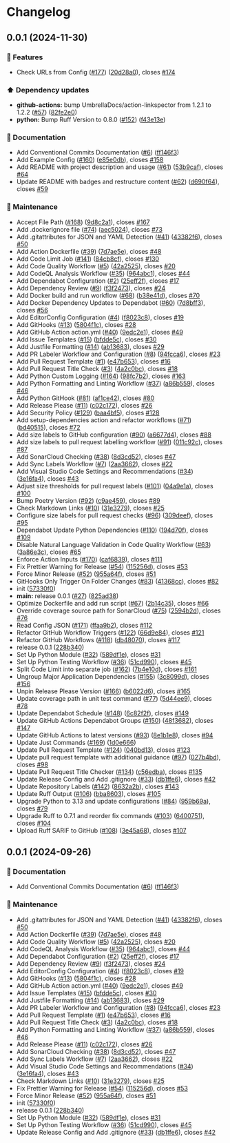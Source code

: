 # Changelog

## 0.0.1 (2024-11-30)


### 🚀 Features

* Check URLs from Config ([#177](https://github.com/JackPlowman/project-status-checker/issues/177)) ([20d28a0](https://github.com/JackPlowman/project-status-checker/commit/20d28a0b490df660ca9e55ee3e02f8d0cf605079)), closes [#174](https://github.com/JackPlowman/project-status-checker/issues/174)


### ⬆️ Dependency updates

* **github-actions:** bump UmbrellaDocs/action-linkspector from 1.2.1 to 1.2.2 ([#57](https://github.com/JackPlowman/project-status-checker/issues/57)) ([82fe2e0](https://github.com/JackPlowman/project-status-checker/commit/82fe2e04f1b2917aa8381157863aa621ed60b816))
* **python:** Bump Ruff Version to 0.8.0 ([#152](https://github.com/JackPlowman/project-status-checker/issues/152)) ([f43e13e](https://github.com/JackPlowman/project-status-checker/commit/f43e13e2738e4c4ea435428fe771c8c81bfda1d2))


### 📝 Documentation

* Add Conventional Commits Documentation ([#6](https://github.com/JackPlowman/project-status-checker/issues/6)) ([ff146f3](https://github.com/JackPlowman/project-status-checker/commit/ff146f31ee8bde9dc73210d13d23a250169d8d58))
* Add Example Config ([#160](https://github.com/JackPlowman/project-status-checker/issues/160)) ([e85e0db](https://github.com/JackPlowman/project-status-checker/commit/e85e0db2b1be7a6fc46487689701c4b322324557)), closes [#158](https://github.com/JackPlowman/project-status-checker/issues/158)
* Add README with project description and usage ([#61](https://github.com/JackPlowman/project-status-checker/issues/61)) ([53b9caf](https://github.com/JackPlowman/project-status-checker/commit/53b9cafbad5dedb4d6937eb13a583b20c057a17d)), closes [#64](https://github.com/JackPlowman/project-status-checker/issues/64)
* Update README with badges and restructure content ([#62](https://github.com/JackPlowman/project-status-checker/issues/62)) ([d690f64](https://github.com/JackPlowman/project-status-checker/commit/d690f645bc1472ff2f91c000621f3a950d9c365b)), closes [#59](https://github.com/JackPlowman/project-status-checker/issues/59)


### 🧰 Maintenance

* Accept File Path ([#168](https://github.com/JackPlowman/project-status-checker/issues/168)) ([9d8c2a1](https://github.com/JackPlowman/project-status-checker/commit/9d8c2a13edabac4a1410eeb8f66e209c55df6942)), closes [#167](https://github.com/JackPlowman/project-status-checker/issues/167)
* Add .dockerignore file ([#74](https://github.com/JackPlowman/project-status-checker/issues/74)) ([aec5024](https://github.com/JackPlowman/project-status-checker/commit/aec5024b81ed2c99a5397dffd7fabc39ef4cab51)), closes [#73](https://github.com/JackPlowman/project-status-checker/issues/73)
* Add .gitattributes for JSON and YAML Detection ([#41](https://github.com/JackPlowman/project-status-checker/issues/41)) ([43382f6](https://github.com/JackPlowman/project-status-checker/commit/43382f682cdef9047e38ba4a3d4efb19b5183813)), closes [#50](https://github.com/JackPlowman/project-status-checker/issues/50)
* Add Action Dockerfile ([#39](https://github.com/JackPlowman/project-status-checker/issues/39)) ([7d7ae5e](https://github.com/JackPlowman/project-status-checker/commit/7d7ae5e969042a950b533802309ed51bcfec6fe2)), closes [#48](https://github.com/JackPlowman/project-status-checker/issues/48)
* Add Code Limit Job ([#141](https://github.com/JackPlowman/project-status-checker/issues/141)) ([84cb8cf](https://github.com/JackPlowman/project-status-checker/commit/84cb8cf52d4e45b96bb1cd5b15587644ffe1f1cb)), closes [#130](https://github.com/JackPlowman/project-status-checker/issues/130)
* Add Code Quality Workflow ([#5](https://github.com/JackPlowman/project-status-checker/issues/5)) ([42a2525](https://github.com/JackPlowman/project-status-checker/commit/42a2525fd2342eed1d6b9e39f3296ac502b06a56)), closes [#20](https://github.com/JackPlowman/project-status-checker/issues/20)
* Add CodeQL Analysis Workflow ([#35](https://github.com/JackPlowman/project-status-checker/issues/35)) ([964abc1](https://github.com/JackPlowman/project-status-checker/commit/964abc12ffdbffce1bac93481fbfa9984018cb4f)), closes [#44](https://github.com/JackPlowman/project-status-checker/issues/44)
* Add Dependabot Configuration ([#2](https://github.com/JackPlowman/project-status-checker/issues/2)) ([25eff2f](https://github.com/JackPlowman/project-status-checker/commit/25eff2f64e7cd4a081eccab4a3004d68866bdb68)), closes [#17](https://github.com/JackPlowman/project-status-checker/issues/17)
* Add Dependency Review ([#9](https://github.com/JackPlowman/project-status-checker/issues/9)) ([f3f2473](https://github.com/JackPlowman/project-status-checker/commit/f3f2473d5246d3394eff51b58bdf73c124622264)), closes [#24](https://github.com/JackPlowman/project-status-checker/issues/24)
* Add Docker build and run workflow ([#68](https://github.com/JackPlowman/project-status-checker/issues/68)) ([b38e41d](https://github.com/JackPlowman/project-status-checker/commit/b38e41d54c633bef8e3be0727eb873e679848b0a)), closes [#70](https://github.com/JackPlowman/project-status-checker/issues/70)
* Add Docker Dependency Updates to Dependabot ([#60](https://github.com/JackPlowman/project-status-checker/issues/60)) ([7d8bff3](https://github.com/JackPlowman/project-status-checker/commit/7d8bff3e5aca2719ddf229cea530e86b911a3210)), closes [#56](https://github.com/JackPlowman/project-status-checker/issues/56)
* Add EditorConfig Configuration ([#4](https://github.com/JackPlowman/project-status-checker/issues/4)) ([f8023c8](https://github.com/JackPlowman/project-status-checker/commit/f8023c8c848e450e2239ba20dfa8c5a2365ffdd5)), closes [#19](https://github.com/JackPlowman/project-status-checker/issues/19)
* Add GitHooks ([#13](https://github.com/JackPlowman/project-status-checker/issues/13)) ([5804f1c](https://github.com/JackPlowman/project-status-checker/commit/5804f1cb5fda4a0970435f06b62ee2d0c7dfbd6c)), closes [#28](https://github.com/JackPlowman/project-status-checker/issues/28)
* Add GitHub Action action.yml ([#40](https://github.com/JackPlowman/project-status-checker/issues/40)) ([9edc2e1](https://github.com/JackPlowman/project-status-checker/commit/9edc2e17e866194a054359644f911bc85e2aaa7d)), closes [#49](https://github.com/JackPlowman/project-status-checker/issues/49)
* Add Issue Templates ([#15](https://github.com/JackPlowman/project-status-checker/issues/15)) ([bfdde5c](https://github.com/JackPlowman/project-status-checker/commit/bfdde5c94f67ac1a8fd59e6a6d1d5801c46c872a)), closes [#30](https://github.com/JackPlowman/project-status-checker/issues/30)
* Add Justfile Formatting ([#14](https://github.com/JackPlowman/project-status-checker/issues/14)) ([ab13683](https://github.com/JackPlowman/project-status-checker/commit/ab1368377ef4dc3ad16649a58e13c09232301f32)), closes [#29](https://github.com/JackPlowman/project-status-checker/issues/29)
* Add PR Labeler Workflow and Configuration ([#8](https://github.com/JackPlowman/project-status-checker/issues/8)) ([94fcca6](https://github.com/JackPlowman/project-status-checker/commit/94fcca653918a733270a23b9f0b215f1860b021e)), closes [#23](https://github.com/JackPlowman/project-status-checker/issues/23)
* Add Pull Request Template ([#1](https://github.com/JackPlowman/project-status-checker/issues/1)) ([e47b653](https://github.com/JackPlowman/project-status-checker/commit/e47b65312c95949746882d3535cccf6a59cbe211)), closes [#16](https://github.com/JackPlowman/project-status-checker/issues/16)
* Add Pull Request Title Check ([#3](https://github.com/JackPlowman/project-status-checker/issues/3)) ([4a2c0bc](https://github.com/JackPlowman/project-status-checker/commit/4a2c0bccbba5b873500e43003fdbc68091a6568c)), closes [#18](https://github.com/JackPlowman/project-status-checker/issues/18)
* Add Python Custom Logging ([#164](https://github.com/JackPlowman/project-status-checker/issues/164)) ([98fc7b2](https://github.com/JackPlowman/project-status-checker/commit/98fc7b2b1d68eecdb1f30a718f0bc04611d7a6db)), closes [#163](https://github.com/JackPlowman/project-status-checker/issues/163)
* Add Python Formatting and Linting Workflow ([#37](https://github.com/JackPlowman/project-status-checker/issues/37)) ([a86b559](https://github.com/JackPlowman/project-status-checker/commit/a86b5595e6e93ef8742440135504b5bd63077d0a)), closes [#46](https://github.com/JackPlowman/project-status-checker/issues/46)
* Add Python GitHook ([#81](https://github.com/JackPlowman/project-status-checker/issues/81)) ([af1ce42](https://github.com/JackPlowman/project-status-checker/commit/af1ce42f8c71a863d871c39007746e32382d3714)), closes [#80](https://github.com/JackPlowman/project-status-checker/issues/80)
* Add Release Please ([#11](https://github.com/JackPlowman/project-status-checker/issues/11)) ([c02c172](https://github.com/JackPlowman/project-status-checker/commit/c02c17229a96c275acc2f61f5f22840d2eefa33e)), closes [#26](https://github.com/JackPlowman/project-status-checker/issues/26)
* Add Security Policy ([#129](https://github.com/JackPlowman/project-status-checker/issues/129)) ([baa4bf5](https://github.com/JackPlowman/project-status-checker/commit/baa4bf595f10d74a95bf50b85d70ad8a9f305005)), closes [#128](https://github.com/JackPlowman/project-status-checker/issues/128)
* Add setup-dependencies action and refactor workflows ([#71](https://github.com/JackPlowman/project-status-checker/issues/71)) ([bd40515](https://github.com/JackPlowman/project-status-checker/commit/bd40515d2a6754720bc2a7cd4d7808885190f072)), closes [#72](https://github.com/JackPlowman/project-status-checker/issues/72)
* Add size labels to GitHub configuration ([#90](https://github.com/JackPlowman/project-status-checker/issues/90)) ([a6677d4](https://github.com/JackPlowman/project-status-checker/commit/a6677d4de7ed9ae440ed50fc6029b69f5fbdd0c0)), closes [#88](https://github.com/JackPlowman/project-status-checker/issues/88)
* Add size labels to pull request labelling workflow ([#91](https://github.com/JackPlowman/project-status-checker/issues/91)) ([011c92c](https://github.com/JackPlowman/project-status-checker/commit/011c92c9a9a51a74d250366f921cfd7b405d65a2)), closes [#87](https://github.com/JackPlowman/project-status-checker/issues/87)
* Add SonarCloud Checking ([#38](https://github.com/JackPlowman/project-status-checker/issues/38)) ([8d3cd52](https://github.com/JackPlowman/project-status-checker/commit/8d3cd52ca9b3e22dca7601c2d9adff513a1e2ba6)), closes [#47](https://github.com/JackPlowman/project-status-checker/issues/47)
* Add Sync Labels Workflow ([#7](https://github.com/JackPlowman/project-status-checker/issues/7)) ([2aa3662](https://github.com/JackPlowman/project-status-checker/commit/2aa36628b5ef460d54895801a7531c0c25cad85a)), closes [#22](https://github.com/JackPlowman/project-status-checker/issues/22)
* Add Visual Studio Code Settings and Recommendations ([#34](https://github.com/JackPlowman/project-status-checker/issues/34)) ([3e16fa4](https://github.com/JackPlowman/project-status-checker/commit/3e16fa4b4e6dd1a5bd210de57dcdc834250b2643)), closes [#43](https://github.com/JackPlowman/project-status-checker/issues/43)
* Adjust size thresholds for pull request labels ([#101](https://github.com/JackPlowman/project-status-checker/issues/101)) ([04a9e1a](https://github.com/JackPlowman/project-status-checker/commit/04a9e1a1cf89d19b92a0924cb72dddd288d4fa10)), closes [#100](https://github.com/JackPlowman/project-status-checker/issues/100)
* Bump Poetry Version ([#92](https://github.com/JackPlowman/project-status-checker/issues/92)) ([c9ae459](https://github.com/JackPlowman/project-status-checker/commit/c9ae4591310842e05a5e139ec400dd4225885d8a)), closes [#89](https://github.com/JackPlowman/project-status-checker/issues/89)
* Check Markdown Links ([#10](https://github.com/JackPlowman/project-status-checker/issues/10)) ([31e3279](https://github.com/JackPlowman/project-status-checker/commit/31e3279449dea92bd36f7fbe07c2b6fc14b742ff)), closes [#25](https://github.com/JackPlowman/project-status-checker/issues/25)
* Configure size labels for pull request checks ([#96](https://github.com/JackPlowman/project-status-checker/issues/96)) ([309deef](https://github.com/JackPlowman/project-status-checker/commit/309deefa3cf689a2d170545db1f1f693dfcb97e5)), closes [#95](https://github.com/JackPlowman/project-status-checker/issues/95)
* Dependabot Update Python Dependencies ([#110](https://github.com/JackPlowman/project-status-checker/issues/110)) ([194d70f](https://github.com/JackPlowman/project-status-checker/commit/194d70f1c3fb1fe1d691df8f3cf03721cebd7e87)), closes [#109](https://github.com/JackPlowman/project-status-checker/issues/109)
* Disable Natural Language Validation in Code Quality Workflow ([#63](https://github.com/JackPlowman/project-status-checker/issues/63)) ([3a86e3c](https://github.com/JackPlowman/project-status-checker/commit/3a86e3c1d1612c9d86ac0e985fed121d26b17ec6)), closes [#65](https://github.com/JackPlowman/project-status-checker/issues/65)
* Enforce Action Inputs ([#170](https://github.com/JackPlowman/project-status-checker/issues/170)) ([caf6839](https://github.com/JackPlowman/project-status-checker/commit/caf6839151108a14b94e99876c51ab9bbb81ebb8)), closes [#111](https://github.com/JackPlowman/project-status-checker/issues/111)
* Fix Prettier Warning for Release ([#54](https://github.com/JackPlowman/project-status-checker/issues/54)) ([115256d](https://github.com/JackPlowman/project-status-checker/commit/115256d5fc70f810ea2cd85ab745e695640c597a)), closes [#53](https://github.com/JackPlowman/project-status-checker/issues/53)
* Force Minor Release ([#52](https://github.com/JackPlowman/project-status-checker/issues/52)) ([955a64f](https://github.com/JackPlowman/project-status-checker/commit/955a64f221f4cefdc35d457022206c040ccf2dcd)), closes [#51](https://github.com/JackPlowman/project-status-checker/issues/51)
* GitHooks Only Trigger On Folder Changes ([#83](https://github.com/JackPlowman/project-status-checker/issues/83)) ([41368cc](https://github.com/JackPlowman/project-status-checker/commit/41368cc3dff327b6662cd9e4764719dfbed81341)), closes [#82](https://github.com/JackPlowman/project-status-checker/issues/82)
* init ([57330f0](https://github.com/JackPlowman/project-status-checker/commit/57330f00490e7b894f390cf8a73ac43611160860))
* **main:** release 0.0.1 ([#27](https://github.com/JackPlowman/project-status-checker/issues/27)) ([825ad38](https://github.com/JackPlowman/project-status-checker/commit/825ad38378a3da66e6b101654b90bfe5c7062956))
* Optimize Dockerfile and add run script ([#67](https://github.com/JackPlowman/project-status-checker/issues/67)) ([2b14c35](https://github.com/JackPlowman/project-status-checker/commit/2b14c35131fe81cc945d3e59f731e2f77937f031)), closes [#66](https://github.com/JackPlowman/project-status-checker/issues/66)
* Override coverage source path for SonarCloud ([#75](https://github.com/JackPlowman/project-status-checker/issues/75)) ([2594b2d](https://github.com/JackPlowman/project-status-checker/commit/2594b2d9102beabf5c9624666260b0199cbd5f5f)), closes [#76](https://github.com/JackPlowman/project-status-checker/issues/76)
* Read Config JSON ([#171](https://github.com/JackPlowman/project-status-checker/issues/171)) ([ffaa9b2](https://github.com/JackPlowman/project-status-checker/commit/ffaa9b2f97a14606f89fa5cea0b09ca40dace2d4)), closes [#112](https://github.com/JackPlowman/project-status-checker/issues/112)
* Refactor GitHub Workflow Triggers ([#122](https://github.com/JackPlowman/project-status-checker/issues/122)) ([66d9e84](https://github.com/JackPlowman/project-status-checker/commit/66d9e8405b06e050d49af43893b4914745637294)), closes [#121](https://github.com/JackPlowman/project-status-checker/issues/121)
* Refactor GitHub Workflows ([#118](https://github.com/JackPlowman/project-status-checker/issues/118)) ([db48070](https://github.com/JackPlowman/project-status-checker/commit/db48070f764dbf9dd6b276e50c953c8a661c01ac)), closes [#117](https://github.com/JackPlowman/project-status-checker/issues/117)
* release 0.0.1 ([228b340](https://github.com/JackPlowman/project-status-checker/commit/228b340dbce9925b0aae9bf72c0dfebe4b09412f))
* Set Up Python Module ([#32](https://github.com/JackPlowman/project-status-checker/issues/32)) ([589df1e](https://github.com/JackPlowman/project-status-checker/commit/589df1e6d2111b343bb7d1ce469bad1c371ccc1f)), closes [#31](https://github.com/JackPlowman/project-status-checker/issues/31)
* Set Up Python Testing Workflow ([#36](https://github.com/JackPlowman/project-status-checker/issues/36)) ([51cd990](https://github.com/JackPlowman/project-status-checker/commit/51cd9903d7be92b0cbe86bced9c0c7f7cd76a54d)), closes [#45](https://github.com/JackPlowman/project-status-checker/issues/45)
* Split Code Limit into separate job ([#162](https://github.com/JackPlowman/project-status-checker/issues/162)) ([7b4e10d](https://github.com/JackPlowman/project-status-checker/commit/7b4e10d72caaec9cc632d69cd71dd12937b1a52f)), closes [#161](https://github.com/JackPlowman/project-status-checker/issues/161)
* Ungroup Major Application Dependencies ([#155](https://github.com/JackPlowman/project-status-checker/issues/155)) ([3c8099d](https://github.com/JackPlowman/project-status-checker/commit/3c8099da21a7e55aba580a613e237934e8cfc531)), closes [#156](https://github.com/JackPlowman/project-status-checker/issues/156)
* Unpin Release Please Version ([#166](https://github.com/JackPlowman/project-status-checker/issues/166)) ([b6022d6](https://github.com/JackPlowman/project-status-checker/commit/b6022d609f089ae40567ed0642f0b24715c866c1)), closes [#165](https://github.com/JackPlowman/project-status-checker/issues/165)
* Update coverage path in unit test command ([#77](https://github.com/JackPlowman/project-status-checker/issues/77)) ([5d44ee9](https://github.com/JackPlowman/project-status-checker/commit/5d44ee97eb880ce8099e8a127c43788e9cbb626c)), closes [#78](https://github.com/JackPlowman/project-status-checker/issues/78)
* Update Dependabot Schedule ([#148](https://github.com/JackPlowman/project-status-checker/issues/148)) ([6c82f2f](https://github.com/JackPlowman/project-status-checker/commit/6c82f2f898c2fe6e02ec70ecdbcebf52f0209d6c)), closes [#149](https://github.com/JackPlowman/project-status-checker/issues/149)
* Update GitHub Actions Dependabot Groups ([#150](https://github.com/JackPlowman/project-status-checker/issues/150)) ([48f3682](https://github.com/JackPlowman/project-status-checker/commit/48f3682679ced504f7009bbbc86908463d868ba3)), closes [#147](https://github.com/JackPlowman/project-status-checker/issues/147)
* Update GitHub Actions to latest versions ([#93](https://github.com/JackPlowman/project-status-checker/issues/93)) ([8e1b1e8](https://github.com/JackPlowman/project-status-checker/commit/8e1b1e82834f2c11d508f3363cd18801325b6e97)), closes [#94](https://github.com/JackPlowman/project-status-checker/issues/94)
* Update Just Commands ([#169](https://github.com/JackPlowman/project-status-checker/issues/169)) ([1d0e666](https://github.com/JackPlowman/project-status-checker/commit/1d0e666691912b8ca968d75a9a26e4b9c3434d40))
* Update Pull Request Template ([#124](https://github.com/JackPlowman/project-status-checker/issues/124)) ([040bd13](https://github.com/JackPlowman/project-status-checker/commit/040bd132e79a63ea3fbbbac208f6ab1880330e1a)), closes [#123](https://github.com/JackPlowman/project-status-checker/issues/123)
* Update pull request template with additional guidance ([#97](https://github.com/JackPlowman/project-status-checker/issues/97)) ([027b4bd](https://github.com/JackPlowman/project-status-checker/commit/027b4bd2f14a61e80da54e18bf2849661c626030)), closes [#98](https://github.com/JackPlowman/project-status-checker/issues/98)
* Update Pull Request Title Checker ([#134](https://github.com/JackPlowman/project-status-checker/issues/134)) ([c56edba](https://github.com/JackPlowman/project-status-checker/commit/c56edbaaa5fad7b0f9e2d52020f07737e83e3389)), closes [#135](https://github.com/JackPlowman/project-status-checker/issues/135)
* Update Release Config and Add .gitignore ([#33](https://github.com/JackPlowman/project-status-checker/issues/33)) ([db1ffe6](https://github.com/JackPlowman/project-status-checker/commit/db1ffe615647ec533d311ed060c8156571f049ee)), closes [#42](https://github.com/JackPlowman/project-status-checker/issues/42)
* Update Repository Labels ([#142](https://github.com/JackPlowman/project-status-checker/issues/142)) ([8632a2b](https://github.com/JackPlowman/project-status-checker/commit/8632a2b8fcc9effa5afe692b86c1a6bb17d92bfb)), closes [#143](https://github.com/JackPlowman/project-status-checker/issues/143)
* Update Ruff Output ([#106](https://github.com/JackPlowman/project-status-checker/issues/106)) ([bba8603](https://github.com/JackPlowman/project-status-checker/commit/bba860349295c2fddd998f343158b860ea85889c)), closes [#105](https://github.com/JackPlowman/project-status-checker/issues/105)
* Upgrade Python to 3.13 and update configurations ([#84](https://github.com/JackPlowman/project-status-checker/issues/84)) ([959b69a](https://github.com/JackPlowman/project-status-checker/commit/959b69a31d59c3e1623c6de6382b95d31b595d59)), closes [#79](https://github.com/JackPlowman/project-status-checker/issues/79)
* Upgrade Ruff to 0.7.1 and reorder fix commands ([#103](https://github.com/JackPlowman/project-status-checker/issues/103)) ([6400751](https://github.com/JackPlowman/project-status-checker/commit/6400751c3d92173535fe449a510405b53ea0e862)), closes [#104](https://github.com/JackPlowman/project-status-checker/issues/104)
* Upload Ruff SARIF to GitHub ([#108](https://github.com/JackPlowman/project-status-checker/issues/108)) ([3e45a68](https://github.com/JackPlowman/project-status-checker/commit/3e45a68c0876070754835ec5d6c1617f6b4bd327)), closes [#107](https://github.com/JackPlowman/project-status-checker/issues/107)

## 0.0.1 (2024-09-26)


### 📝 Documentation

* Add Conventional Commits Documentation ([#6](https://github.com/JackPlowman/project-status-checker/issues/6)) ([ff146f3](https://github.com/JackPlowman/project-status-checker/commit/ff146f31ee8bde9dc73210d13d23a250169d8d58))


### 🧰 Maintenance

* Add .gitattributes for JSON and YAML Detection ([#41](https://github.com/JackPlowman/project-status-checker/issues/41)) ([43382f6](https://github.com/JackPlowman/project-status-checker/commit/43382f682cdef9047e38ba4a3d4efb19b5183813)), closes [#50](https://github.com/JackPlowman/project-status-checker/issues/50)
* Add Action Dockerfile ([#39](https://github.com/JackPlowman/project-status-checker/issues/39)) ([7d7ae5e](https://github.com/JackPlowman/project-status-checker/commit/7d7ae5e969042a950b533802309ed51bcfec6fe2)), closes [#48](https://github.com/JackPlowman/project-status-checker/issues/48)
* Add Code Quality Workflow ([#5](https://github.com/JackPlowman/project-status-checker/issues/5)) ([42a2525](https://github.com/JackPlowman/project-status-checker/commit/42a2525fd2342eed1d6b9e39f3296ac502b06a56)), closes [#20](https://github.com/JackPlowman/project-status-checker/issues/20)
* Add CodeQL Analysis Workflow ([#35](https://github.com/JackPlowman/project-status-checker/issues/35)) ([964abc1](https://github.com/JackPlowman/project-status-checker/commit/964abc12ffdbffce1bac93481fbfa9984018cb4f)), closes [#44](https://github.com/JackPlowman/project-status-checker/issues/44)
* Add Dependabot Configuration ([#2](https://github.com/JackPlowman/project-status-checker/issues/2)) ([25eff2f](https://github.com/JackPlowman/project-status-checker/commit/25eff2f64e7cd4a081eccab4a3004d68866bdb68)), closes [#17](https://github.com/JackPlowman/project-status-checker/issues/17)
* Add Dependency Review ([#9](https://github.com/JackPlowman/project-status-checker/issues/9)) ([f3f2473](https://github.com/JackPlowman/project-status-checker/commit/f3f2473d5246d3394eff51b58bdf73c124622264)), closes [#24](https://github.com/JackPlowman/project-status-checker/issues/24)
* Add EditorConfig Configuration ([#4](https://github.com/JackPlowman/project-status-checker/issues/4)) ([f8023c8](https://github.com/JackPlowman/project-status-checker/commit/f8023c8c848e450e2239ba20dfa8c5a2365ffdd5)), closes [#19](https://github.com/JackPlowman/project-status-checker/issues/19)
* Add GitHooks ([#13](https://github.com/JackPlowman/project-status-checker/issues/13)) ([5804f1c](https://github.com/JackPlowman/project-status-checker/commit/5804f1cb5fda4a0970435f06b62ee2d0c7dfbd6c)), closes [#28](https://github.com/JackPlowman/project-status-checker/issues/28)
* Add GitHub Action action.yml ([#40](https://github.com/JackPlowman/project-status-checker/issues/40)) ([9edc2e1](https://github.com/JackPlowman/project-status-checker/commit/9edc2e17e866194a054359644f911bc85e2aaa7d)), closes [#49](https://github.com/JackPlowman/project-status-checker/issues/49)
* Add Issue Templates ([#15](https://github.com/JackPlowman/project-status-checker/issues/15)) ([bfdde5c](https://github.com/JackPlowman/project-status-checker/commit/bfdde5c94f67ac1a8fd59e6a6d1d5801c46c872a)), closes [#30](https://github.com/JackPlowman/project-status-checker/issues/30)
* Add Justfile Formatting ([#14](https://github.com/JackPlowman/project-status-checker/issues/14)) ([ab13683](https://github.com/JackPlowman/project-status-checker/commit/ab1368377ef4dc3ad16649a58e13c09232301f32)), closes [#29](https://github.com/JackPlowman/project-status-checker/issues/29)
* Add PR Labeler Workflow and Configuration ([#8](https://github.com/JackPlowman/project-status-checker/issues/8)) ([94fcca6](https://github.com/JackPlowman/project-status-checker/commit/94fcca653918a733270a23b9f0b215f1860b021e)), closes [#23](https://github.com/JackPlowman/project-status-checker/issues/23)
* Add Pull Request Template ([#1](https://github.com/JackPlowman/project-status-checker/issues/1)) ([e47b653](https://github.com/JackPlowman/project-status-checker/commit/e47b65312c95949746882d3535cccf6a59cbe211)), closes [#16](https://github.com/JackPlowman/project-status-checker/issues/16)
* Add Pull Request Title Check ([#3](https://github.com/JackPlowman/project-status-checker/issues/3)) ([4a2c0bc](https://github.com/JackPlowman/project-status-checker/commit/4a2c0bccbba5b873500e43003fdbc68091a6568c)), closes [#18](https://github.com/JackPlowman/project-status-checker/issues/18)
* Add Python Formatting and Linting Workflow ([#37](https://github.com/JackPlowman/project-status-checker/issues/37)) ([a86b559](https://github.com/JackPlowman/project-status-checker/commit/a86b5595e6e93ef8742440135504b5bd63077d0a)), closes [#46](https://github.com/JackPlowman/project-status-checker/issues/46)
* Add Release Please ([#11](https://github.com/JackPlowman/project-status-checker/issues/11)) ([c02c172](https://github.com/JackPlowman/project-status-checker/commit/c02c17229a96c275acc2f61f5f22840d2eefa33e)), closes [#26](https://github.com/JackPlowman/project-status-checker/issues/26)
* Add SonarCloud Checking ([#38](https://github.com/JackPlowman/project-status-checker/issues/38)) ([8d3cd52](https://github.com/JackPlowman/project-status-checker/commit/8d3cd52ca9b3e22dca7601c2d9adff513a1e2ba6)), closes [#47](https://github.com/JackPlowman/project-status-checker/issues/47)
* Add Sync Labels Workflow ([#7](https://github.com/JackPlowman/project-status-checker/issues/7)) ([2aa3662](https://github.com/JackPlowman/project-status-checker/commit/2aa36628b5ef460d54895801a7531c0c25cad85a)), closes [#22](https://github.com/JackPlowman/project-status-checker/issues/22)
* Add Visual Studio Code Settings and Recommendations ([#34](https://github.com/JackPlowman/project-status-checker/issues/34)) ([3e16fa4](https://github.com/JackPlowman/project-status-checker/commit/3e16fa4b4e6dd1a5bd210de57dcdc834250b2643)), closes [#43](https://github.com/JackPlowman/project-status-checker/issues/43)
* Check Markdown Links ([#10](https://github.com/JackPlowman/project-status-checker/issues/10)) ([31e3279](https://github.com/JackPlowman/project-status-checker/commit/31e3279449dea92bd36f7fbe07c2b6fc14b742ff)), closes [#25](https://github.com/JackPlowman/project-status-checker/issues/25)
* Fix Prettier Warning for Release ([#54](https://github.com/JackPlowman/project-status-checker/issues/54)) ([115256d](https://github.com/JackPlowman/project-status-checker/commit/115256d5fc70f810ea2cd85ab745e695640c597a)), closes [#53](https://github.com/JackPlowman/project-status-checker/issues/53)
* Force Minor Release ([#52](https://github.com/JackPlowman/project-status-checker/issues/52)) ([955a64f](https://github.com/JackPlowman/project-status-checker/commit/955a64f221f4cefdc35d457022206c040ccf2dcd)), closes [#51](https://github.com/JackPlowman/project-status-checker/issues/51)
* init ([57330f0](https://github.com/JackPlowman/project-status-checker/commit/57330f00490e7b894f390cf8a73ac43611160860))
* release 0.0.1 ([228b340](https://github.com/JackPlowman/project-status-checker/commit/228b340dbce9925b0aae9bf72c0dfebe4b09412f))
* Set Up Python Module ([#32](https://github.com/JackPlowman/project-status-checker/issues/32)) ([589df1e](https://github.com/JackPlowman/project-status-checker/commit/589df1e6d2111b343bb7d1ce469bad1c371ccc1f)), closes [#31](https://github.com/JackPlowman/project-status-checker/issues/31)
* Set Up Python Testing Workflow ([#36](https://github.com/JackPlowman/project-status-checker/issues/36)) ([51cd990](https://github.com/JackPlowman/project-status-checker/commit/51cd9903d7be92b0cbe86bced9c0c7f7cd76a54d)), closes [#45](https://github.com/JackPlowman/project-status-checker/issues/45)
* Update Release Config and Add .gitignore ([#33](https://github.com/JackPlowman/project-status-checker/issues/33)) ([db1ffe6](https://github.com/JackPlowman/project-status-checker/commit/db1ffe615647ec533d311ed060c8156571f049ee)), closes [#42](https://github.com/JackPlowman/project-status-checker/issues/42)
